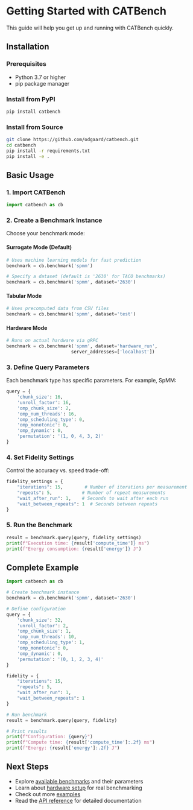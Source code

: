 # Getting Started with CATBench

This guide will help you get up and running with CATBench quickly.

## Installation

### Prerequisites

- Python 3.7 or higher
- pip package manager

### Install from PyPI

```bash
pip install catbench
```

### Install from Source

```bash
git clone https://github.com/odgaard/catbench.git
cd catbench
pip install -r requirements.txt
pip install -e .
```

## Basic Usage

### 1. Import CATBench

```python
import catbench as cb
```

### 2. Create a Benchmark Instance

Choose your benchmark mode:

#### Surrogate Mode (Default)
```python
# Uses machine learning models for fast prediction
benchmark = cb.benchmark('spmm')

# Specify a dataset (default is '2630' for TACO benchmarks)
benchmark = cb.benchmark('spmm', dataset='2630')
```

#### Tabular Mode
```python
# Uses precomputed data from CSV files
benchmark = cb.benchmark('spmm', dataset='test')
```

#### Hardware Mode
```python
# Runs on actual hardware via gRPC
benchmark = cb.benchmark('spmm', dataset='hardware_run', 
                        server_addresses=['localhost'])
```

### 3. Define Query Parameters

Each benchmark type has specific parameters. For example, SpMM:

```python
query = {
    'chunk_size': 16,
    'unroll_factor': 16,
    'omp_chunk_size': 2,
    'omp_num_threads': 16,
    'omp_scheduling_type': 0,
    'omp_monotonic': 0,
    'omp_dynamic': 0,
    'permutation': '(1, 0, 4, 3, 2)'
}
```

### 4. Set Fidelity Settings

Control the accuracy vs. speed trade-off:

```python
fidelity_settings = {
    "iterations": 15,        # Number of iterations per measurement
    "repeats": 5,           # Number of repeat measurements
    "wait_after_run": 1,    # Seconds to wait after each run
    "wait_between_repeats": 1  # Seconds between repeats
}
```

### 5. Run the Benchmark

```python
result = benchmark.query(query, fidelity_settings)
print(f"Execution time: {result['compute_time']} ms")
print(f"Energy consumption: {result['energy']} J")
```

## Complete Example

```python
import catbench as cb

# Create benchmark instance
benchmark = cb.benchmark('spmm', dataset='2630')

# Define configuration
query = {
    'chunk_size': 32,
    'unroll_factor': 2,
    'omp_chunk_size': 1,
    'omp_num_threads': 10,
    'omp_scheduling_type': 1,
    'omp_monotonic': 0,
    'omp_dynamic': 0,
    'permutation': '(0, 1, 2, 3, 4)'
}

fidelity = {
    "iterations": 15,
    "repeats": 5,
    "wait_after_run": 1,
    "wait_between_repeats": 1
}

# Run benchmark
result = benchmark.query(query, fidelity)

# Print results
print(f"Configuration: {query}")
print(f"Compute time: {result['compute_time']:.2f} ms")
print(f"Energy: {result['energy']:.2f} J")
```

## Next Steps

- Explore [available benchmarks](benchmarks.md) and their parameters
- Learn about [hardware setup](deployment.md) for real benchmarking
- Check out more [examples](examples.md)
- Read the [API reference](api-reference.md) for detailed documentation